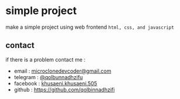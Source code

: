 # simple project
make a simple project using web frontend `html, css, and javascript`

## contact
if there is a problem contact me :
- email : microclonedevcoder@gmail.com
- telegram : [@qolbunnadhzifu](https://t.me/qolbunnadhzifu)
- facebook : [khusaeni.khusaeni.505](https://m.facebook.com/khusaeni.khusaeni.505)
- github : https://github.com/qolbinnadhzifi

